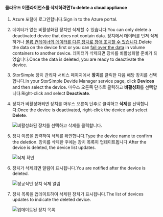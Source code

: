 #### <a name="to-delete-a-cloud-appliance"></a><span data-ttu-id="ecab4-101">클라우드 어플라이언스를 삭제하려면</span><span class="sxs-lookup"><span data-stu-id="ecab4-101">To delete a cloud appliance</span></span>

1. <span data-ttu-id="ecab4-102">Azure 포털에 로그인합니다.</span><span class="sxs-lookup"><span data-stu-id="ecab4-102">Sign in to the Azure portal.</span></span>
2. <span data-ttu-id="ecab4-103">데이터가 없는 비활성화된 장치만 삭제할 수 있습니다.</span><span class="sxs-lookup"><span data-stu-id="ecab4-103">You can only delete a deactivated device that does not contain data.</span></span> <span data-ttu-id="ecab4-104">장치에서 데이터를 먼저 삭제하거나 [볼륨 컨테이너의 데이터를 다른 장치로 장애 조치할 수 있습니다](../articles/storsimple/storsimple-8000-device-failover-cloud-appliance.md).</span><span class="sxs-lookup"><span data-stu-id="ecab4-104">Delete the data on the device first or you can [fail over the data](../articles/storsimple/storsimple-8000-device-failover-cloud-appliance.md) in volume containers to another device.</span></span> <span data-ttu-id="ecab4-105">데이터가 삭제되면 장치를 비활성화할 준비가 되었습니다.</span><span class="sxs-lookup"><span data-stu-id="ecab4-105">Once the data is deleted, you are ready to deactivate the device.</span></span>
3. <span data-ttu-id="ecab4-106">StorSimple 장치 관리자 서비스 페이지에서 **장치**를 클릭한 다음 해당 장치를 선택합니다.</span><span class="sxs-lookup"><span data-stu-id="ecab4-106">In your StorSimple Devide Manager service page, click **Devices** and then select the device.</span></span> <span data-ttu-id="ecab4-107">마우스 오른쪽 단추로 클릭하고 **비활성화**를 선택합니다.</span><span class="sxs-lookup"><span data-stu-id="ecab4-107">Right-click and select **Deactivate**.</span></span>
4. <span data-ttu-id="ecab4-108">장치가 비활성화되면 장치를 마우스 오른쪽 단추로 클릭하고 **삭제**를 선택합니다.</span><span class="sxs-lookup"><span data-stu-id="ecab4-108">Once the device is deactivated, right-click the device and select **Delete**.</span></span>

    ![비활성화된 장치를 선택하고 삭제를 클릭합니다.](./media/storsimple-8000-delete-cloud-appliance/delete-cloud-appliance1.png)

5. <span data-ttu-id="ecab4-110">장치 이름을 입력하여 삭제를 확인합니다.</span><span class="sxs-lookup"><span data-stu-id="ecab4-110">Type the device name to confirm the deletion.</span></span> <span data-ttu-id="ecab4-111">장치를 삭제한 후에는 장치 목록이 업데이트됩니다.</span><span class="sxs-lookup"><span data-stu-id="ecab4-111">After the device is deleted, the device list updates.</span></span>

    ![삭제 확인](./media/storsimple-8000-delete-cloud-appliance/delete-cloud-appliance2.png)

6. <span data-ttu-id="ecab4-113">장치가 삭제되면 알림이 표시됩니다.</span><span class="sxs-lookup"><span data-stu-id="ecab4-113">You are notified after the device is deleted.</span></span>

    ![성공적인 장치 삭제 알림](./media/storsimple-8000-delete-cloud-appliance/delete-cloud-appliance4.png)

7. <span data-ttu-id="ecab4-115">장치 목록을 업데이트하여 삭제된 장치가 표시됩니다.</span><span class="sxs-lookup"><span data-stu-id="ecab4-115">The list of devices updates to indicate the deleted device.</span></span>

    ![업데이트된 장치 목록](./media/storsimple-8000-delete-cloud-appliance/delete-cloud-appliance5.png)
